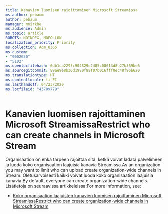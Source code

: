 ```yaml
---
title: Kanavien luomisen rajoittaminen Microsoft Streamissa
ms.author: pebaum
author: pebaum
manager: mnirkhe
ms.audience: Admin
ms.topic: article
ROBOTS: NOINDEX, NOFOLLOW
localization_priority: Priority
ms.collection: Adm_O365
ms.custom:
- "9002650"
- "5102"
ms.openlocfilehash: 6db1ca2293c904829d2485c08013d8b27b369be6
ms.sourcegitcommit: 89ae9e8b36d1980f89f07b016fff0ec48f96b620
ms.translationtype: HT
ms.contentlocale: fi-FI
ms.lasthandoff: 04/23/2020
ms.locfileid: "43789779"
---
```

# <a name="restrict-who-can-create-channels-in-microsoft-stream"></a><span data-ttu-id="16c1f-102">Kanavien luomisen rajoittaminen Microsoft Streamissa</span><span class="sxs-lookup"><span data-stu-id="16c1f-102">Restrict who can create channels in Microsoft Stream</span></span>

<span data-ttu-id="16c1f-103">Organisaation on ehkä tarpeen rajoittaa sitä, ketkä voivat ladata palvelimeen ja luoda koko organisaation laajuisia kanavia Streamissa.</span><span class="sxs-lookup"><span data-stu-id="16c1f-103">As an organization you may want to limit who can upload create organization-wide channels in Stream.</span></span> <span data-ttu-id="16c1f-104">Oletusarvoisesti kaikki voivat luoda koko organisaation laajuisia kanavia.</span><span class="sxs-lookup"><span data-stu-id="16c1f-104">By default, everyone can create organization-wide channels.</span></span> <span data-ttu-id="16c1f-105">Lisätietoja on seuraavissa artikkeleissa:</span><span class="sxs-lookup"><span data-stu-id="16c1f-105">For more information, see:</span></span>

- [<span data-ttu-id="16c1f-106">Koko organisaation laajuisten kanavien luomisen rajoittaminen Microsoft Streamissa</span><span class="sxs-lookup"><span data-stu-id="16c1f-106">Restrict who can create organization-wide channels in Microsoft Stream</span></span>](https://docs.microsoft.com/stream/restrict-companywide-channels)
